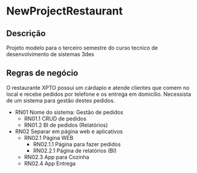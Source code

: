 # NewProjectRestaurant

## Descrição
Projeto modelo para o terceiro semestre do curso tecnico de desenvolvimento de sistemas 3des

## Regras de negócio

O restaurante XPTO possui um cárdapio e atende clientes que comem no local e recebe pedidos por telefone e os entrega em domicílio. Necessista de um sistema para gestão destes pedidos. 

- RN01 Nome do sistema: Gestão de pedidos
    - RN01.1 CRUD de pedidos
    - RN01.2 BI de pedidos (Relatórios)
- RN02 Separar em página web e aplicativos
    - RN02.1 Página WEB
        - RN02.1.1 Página para fazer pedidos
        - RN02.2.1 Página de relatórios (BI)
    - RN02.3 App para Cozinha
    - RN02.4 App Entrega